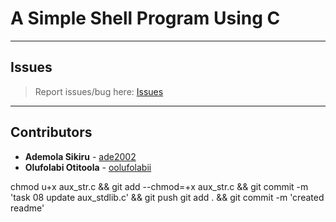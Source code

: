 # A Simple Shell Program Using C

---

## Issues

> Report issues/bug here: [Issues](https://github.com/oolufolabii/simple_shell/issues)

---

## Contributors

+ **Ademola Sikiru** - [ade2002](https://github.com/Ade2002/)
+ **Olufolabi Otitoola** - [oolufolabii](github.com/oolufolabii/)


chmod u+x aux_str.c && git add --chmod=+x aux_str.c && git commit -m 'task 08 update aux_stdlib.c' && git push
git add . && git commit -m 'created readme'
